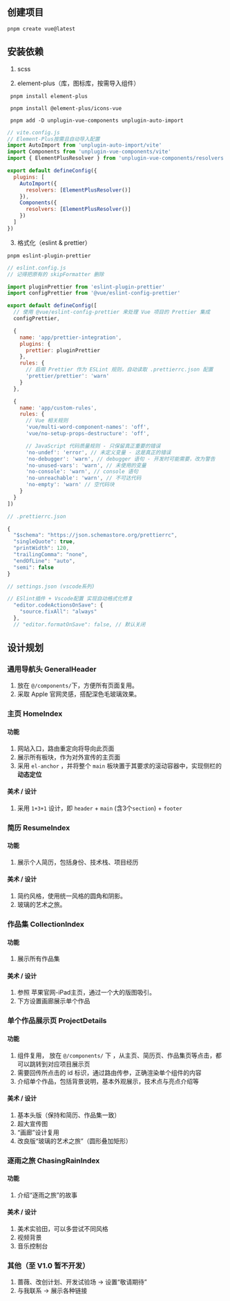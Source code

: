 ## 创建项目

```
pnpm create vue@latest
```

## 安装依赖

1. scss

2. element-plus（库，图标库，按需导入组件）

```
 pnpm install element-plus   
 
 pnpm install @element-plus/icons-vue
 
 pnpm add -D unplugin-vue-components unplugin-auto-import
```

```jsx
// vite.config.js
// Element-Plus按需且自动导入配置
import AutoImport from 'unplugin-auto-import/vite'
import Components from 'unplugin-vue-components/vite'
import { ElementPlusResolver } from 'unplugin-vue-components/resolvers'

export default defineConfig({
  plugins: [
    AutoImport({
      resolvers: [ElementPlusResolver()]
    }),
    Components({
      resolvers: [ElementPlusResolver()]
    })
  ]
})
```

3. 格式化（eslint & prettier）

```
pnpm eslint-plugin-prettier
```

```jsx
// eslint.config.js
// 记得把原有的 skipFormatter 删除

import pluginPrettier from 'eslint-plugin-prettier'
import configPrettier from '@vue/eslint-config-prettier'

export default defineConfig([
  // 使用 @vue/eslint-config-prettier 来处理 Vue 项目的 Prettier 集成
  configPrettier,

  {
    name: 'app/prettier-integration',
    plugins: {
      prettier: pluginPrettier
    },
    rules: {
      // 启用 Prettier 作为 ESLint 规则，自动读取 .prettierrc.json 配置
      'prettier/prettier': 'warn'
    }
  },

  {
    name: 'app/custom-rules',
    rules: {
      // Vue 相关规则
      'vue/multi-word-component-names': 'off',
      'vue/no-setup-props-destructure': 'off',

      // JavaScript 代码质量规则 - 只保留真正重要的错误
      'no-undef': 'error', // 未定义变量 - 这是真正的错误
      'no-debugger': 'warn', // debugger 语句 - 开发时可能需要，改为警告
      'no-unused-vars': 'warn', // 未使用的变量
      'no-console': 'warn', // console 语句
      'no-unreachable': 'warn', // 不可达代码
      'no-empty': 'warn' // 空代码块
    }
  }
])
```

```jsx
// .prettierrc.json

{
  "$schema": "https://json.schemastore.org/prettierrc",
  "singleQuote": true,
  "printWidth": 120,
  "trailingComma": "none",
  "endOfLine": "auto",
  "semi": false
}
```

```jsx
// settings.json (vscode系列)

// ESlint插件 + Vscode配置 实现自动格式化修复
  "editor.codeActionsOnSave": {
    "source.fixAll": "always"
  },
  // "editor.formatOnSave": false, // 默认关闭
```

## 设计规划

### 通用导航头 GeneralHeader

1. 放在 `@/components/`下，方便所有页面复用。
2. 采取 Apple 官网灵感，搭配深色毛玻璃效果。

### 主页 HomeIndex

#### 功能

1. 网站入口，路由重定向将导向此页面
2. 展示所有板块，作为对外宣传的主页面
3. 采用 `el-anchor` ，并将整个 `main` 板块置于其要求的滚动容器中，实现侧栏的**动态定位**

#### 美术 / 设计

1. 采用 `1+3+1` 设计，即 `header` + `main` (含3个`section`) + `footer`

### 简历 ResumeIndex

#### 功能

1. 展示个人简历，包括身份、技术栈、项目经历

#### 美术 / 设计

1. 简约风格，使用统一风格的圆角和阴影。
2. 玻璃的艺术之旅。

### 作品集 CollectionIndex

#### 功能

1. 展示所有作品集

#### 美术 / 设计

1. 参照 苹果官网-iPad主页，通过一个大的版图吸引。
2. 下方设置画廊展示单个作品

### 单个作品展示页 ProjectDetails

#### 功能

1. 组件复用， 放在 `@/components/` 下 ，从主页、简历页、作品集页等点击，都可以跳转到对应项目展示页
2. 需要回传所点击的 id 标识，通过路由传参，正确渲染单个组件的内容
3. 介绍单个作品，包括背景说明，基本外观展示，技术点与亮点介绍等
#### 美术 / 设计

1. 基本头版（保持和简历、作品集一致）
2. 超大宣传图
3. “画廊”设计复用
4. 改良版“玻璃的艺术之旅”（圆形叠加矩形）

### 逐雨之旅 ChasingRainIndex

#### 功能

1. 介绍“逐雨之旅”的故事

#### 美术 / 设计

1. 美术实验田，可以多尝试不同风格
2. 视频背景
3. 音乐控制台

### 其他（至 V1.0 暂不开发）

1. 蔷薇、改创计划、开发试验场 → 设置“敬请期待”
2. 与我联系 → 展示各种链接